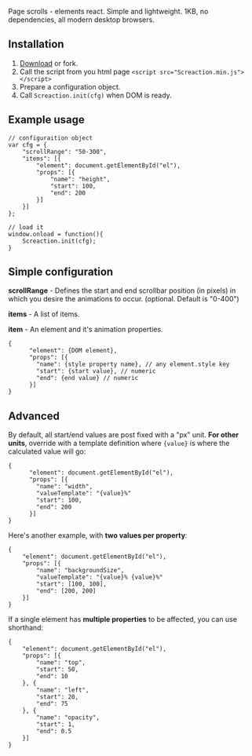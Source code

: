 Page scrolls - elements react. Simple and lightweight.
1KB, no dependencies, all modern desktop browsers.

Installation
------------

1. [Download](https://github.com/doat/Screaction/downloads) or fork.
2. Call the script from you html page `<script src="Screaction.min.js"></script>`
3. Prepare a configuration object.
4. Call `Screaction.init(cfg)` when DOM is ready.

Example usage
----------

```
// configuraition object
var cfg = {
    "scrollRange": "50-300",
    "items": [{
        "element": document.getElementById("el"),
        "props": [{
            "name": "height",
            "start": 100,
            "end": 200
        }]
    }]
};

// load it
window.onload = function(){
    Screaction.init(cfg);
}
```

Simple configuration
--------------------

**scrollRange** - 
Defines the start and end scrollbar position (in pixels) in which you desire the animations to occur. (optional. Default is "0-400")

**items** - 
A list of items.

**item** - 
An element and it's animation properties.

```
{
      "element": {DOM element},
      "props": [{
        "name": {style property name}, // any element.style key
        "start": {start value}, // numeric
        "end": {end value} // numeric
      }]
}
```

Advanced
--------

By default, all start/end values are post fixed with a "px" unit.
**For other units**, override with a template definition where `{value}` is where the calculated value will go:

```
{
      "element": document.getElementById("el"),
      "props": [{
        "name": "width",
        "valueTemplate": "{value}%"
        "start": 100,
        "end": 200
      }]
}
```

Here's another example, with **two values per property**:

```
{
    "element": document.getElementById("el"),
    "props": [{
        "name": "backgroundSize",
        "valueTemplate": "{value}% {value}%"
        "start": [100, 100],
        "end": [200, 200]
    }]
}
```

If a single element has **multiple properties** to be affected, you can use shorthand:

```
{
    "element": document.getElementById("el"),
    "props": [{
        "name": "top",
        "start": 50,
        "end": 10
    }, {
        "name": "left",
        "start": 20,
        "end": 75
    }, {
        "name": "opacity",
        "start": 1,
        "end": 0.5
    }]
}
```